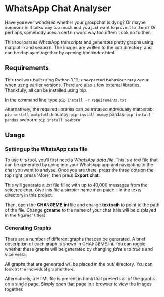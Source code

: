 # WhatsApp Chat Analyser
Have you ever wondered whether your groupchat is dying? Or maybe someone in it talks way too much and you just want to prove it to them? Or perhaps, somebody uses a certain word way too often? Look no further.

This tool parses WhatsApp transcripts and generates pretty graphs using matplotlib and seaborn. The images are written to the out/ directory, and can be displayed together by opening html/index.html.

## Requirements
This tool was built using Python 3.10; unexpected behaviour may occur when using earlier versions. There are also a few external libraries. Thankfully, all can be installed using pip.

In the command line, type `pip install -r requirements.txt`

Alternatively, the required libraries can be installed individually
matplotlib: `pip install matplotlib`
numpy: `pip install numpy`
pandas: `pip install pandas`
seaborn: `pip install seaborn`

## Usage
### Setting up the WhatsApp data file
To use this tool, you'll first need a *WhatsApp data file*. This is a text file that can be generated by going into your WhatsApp app and navigating to the chat you want to analyse. Once you are there, press the three dots on the top right, press 'More', then press **Export chat**.

This will generate a .txt file filled with up to 40,000 messages from the selected chat. Give this file a simpler name then place it in the texts directory in this project.

Then, open the **CHANGEME.ini** file and change **textpath** to point to the path of the file. Change **gcname** to the name of your chat (this will be displayed in the figures' titles).

### Generating Graphs
There are a number of different graphs that can be generated. A brief description of each graph is shown in CHANGEME.ini. You can toggle whether these graphs will be generated by changing *false*'s to *true*'s and vice versa.

All graphs that are generated will be placed in the out/ directory. You can look at the individual graphs there.

Alternatively, a HTML file is present in html/ that presents all of the graphs on a single page. Simply open that page in a browser to view the images together.



